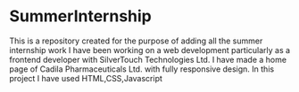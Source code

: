 # SummerInternship

This is a repository created for the purpose of adding all the summer internship work 
I have been working on a web development particularly as a frontend developer with SilverTouch Technologies Ltd.
I have made a home page of Cadila Pharmaceuticals Ltd. with fully responsive design.
In this project I have used HTML,CSS,Javascript
